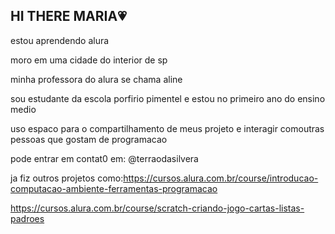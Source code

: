 ## HI THERE MARIA💗

estou aprendendo alura 

moro em uma cidade do interior de sp

minha professora do alura se chama aline

sou estudante da escola porfirio pimentel e estou no primeiro ano do ensino medio

uso espaco para o compartilhamento de meus projeto e interagir comoutras pessoas que gostam de programacao

pode entrar em contat0 em: @terraodasilvera

ja fiz outros projetos como:https://cursos.alura.com.br/course/introducao-computacao-ambiente-ferramentas-programacao

https://cursos.alura.com.br/course/scratch-criando-jogo-cartas-listas-padroes
